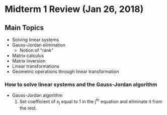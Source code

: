 # Midterm 1 Review (Jan 26, 2018)
## Main Topics
* Solving linear systems
* Gauss-Jordan elimination 
  * Notion of "rank"
* Matrix calculus
* Matrix inversion
* Linear transformations
* Geometric operations through linear transformation
### How to solve linear systems and the Gauss-Jordan algorithm
* Gauss-Jordan algorithm
  1. Set coefficient of x<sub>j</sub> equal to 1 in the j<sup>th</sup> equation and eliminate it from the rest.

